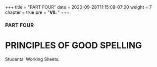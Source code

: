 +++
title = "PART FOUR"
date = 2020-09-28T11:15:08-07:00
weight = 7
chapter = true
pre = "<b>VII. </b>"
+++

### PART FOUR

# PRINCIPLES OF GOOD SPELLING

Students' Working Sheets.